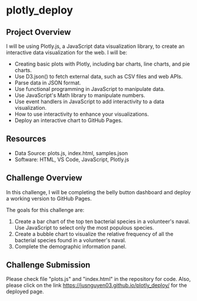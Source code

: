 # plotly_deploy

## Project Overview
I will be using Plotly.js, a JavaScript data visualization library, to create an interactive data visualization for the web. I will be:
  - Creating basic plots with Plotly, including bar charts, line charts, and pie charts.
  - Use D3.json() to fetch external data, such as CSV files and web APIs.
  - Parse data in JSON format.
  - Use functional programming in JavaScript to manipulate data.
  - Use JavaScript's Math library to manipulate numbers.
  - Use event handlers in JavaScript to add interactivity to a data visualization.
  - How to use interactivity to enhance your visualizations.
  - Deploy an interactive chart to GitHub Pages.

## Resources
- Data Source: plots.js, index.html, samples.json
- Software: HTML, VS Code, JavaScript, Plotly.js

## Challenge Overview
In this challenge, I will be completing the belly button dashboard and deploy a working version to GitHub Pages.

The goals for this challenge are:
  1. Create a bar chart of the top ten bacterial species in a volunteer's naval. Use JavaScript to select only the most populous species.
  2. Create a bubble chart to visualize the relative frequency of all the bacterial species found in a volunteer's naval.
  3. Complete the demographic information panel.

## Challenge Submission
Please check file "plots.js" and "index.html" in the repository for code.
Also, please click on the link https://jusnguyen03.github.io/plotly_deploy/ for the deployed page.

![]()
